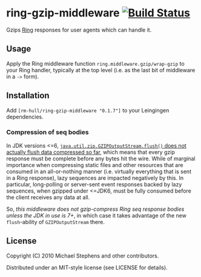 # ring-gzip-middleware [![Build Status](https://secure.travis-ci.org/rm-hull/ring-gzip-middleware.png)](http://travis-ci.org/rm-hull/ring-gzip-middleware)


Gzips [Ring](http://github.com/ring-clojure/ring) responses for user agents
which can handle it.

## Usage

Apply the Ring middleware function `ring.middleware.gzip/wrap-gzip` to
your Ring handler, typically at the top level (i.e. as the last bit of
middleware in a `->` form).

## Installation

Add `[rm-hull/ring-gzip-middleware "0.1.7"]` to your Leingingen dependencies.

### Compression of seq bodies

In JDK versions <=6, [`java.util.zip.GZIPOutputStream.flush()` does not actually
flush data compressed so
far](http://bugs.sun.com/bugdatabase/view_bug.do?bug_id=4813885), which means
that every gzip response must be complete before any bytes hit the wire.  While
of marginal importance when compressing static files and other resources that
are consumed in an all-or-nothing manner (i.e. virtually everything that is sent
in a Ring response), lazy sequences are impacted negatively by this.  In
particular, long-polling or server-sent event responses backed by lazy
sequences, when gzipped under <=JDK6, must be fully consumed before the client
receives any data at all.

So, _this middleware does not gzip-compress Ring seq response bodies unless the
JDK in use is 7+_, in which case it takes advantage of the new `flush`-ability
of `GZIPOutputStream` there.

## License

Copyright (C) 2010 Michael Stephens and other contributors.

Distributed under an MIT-style license (see LICENSE for details).
